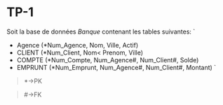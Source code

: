 # TP-1

Soit la base de données *Banque* contenant les tables suivantes:
`
* Agence  (*Num_Agence, Nom, Ville, Actif)
* CLIENT  (*Num_Client, Nom< Prenom, Ville)
* COMPTE  (*Num_Compte, Num_Agence#, Num_Client#, Solde)
* EMPRUNT (*Num_Emprunt, Num_Agence#, Num_Client#, Montant) 
`

> *->PK

> #->FK
